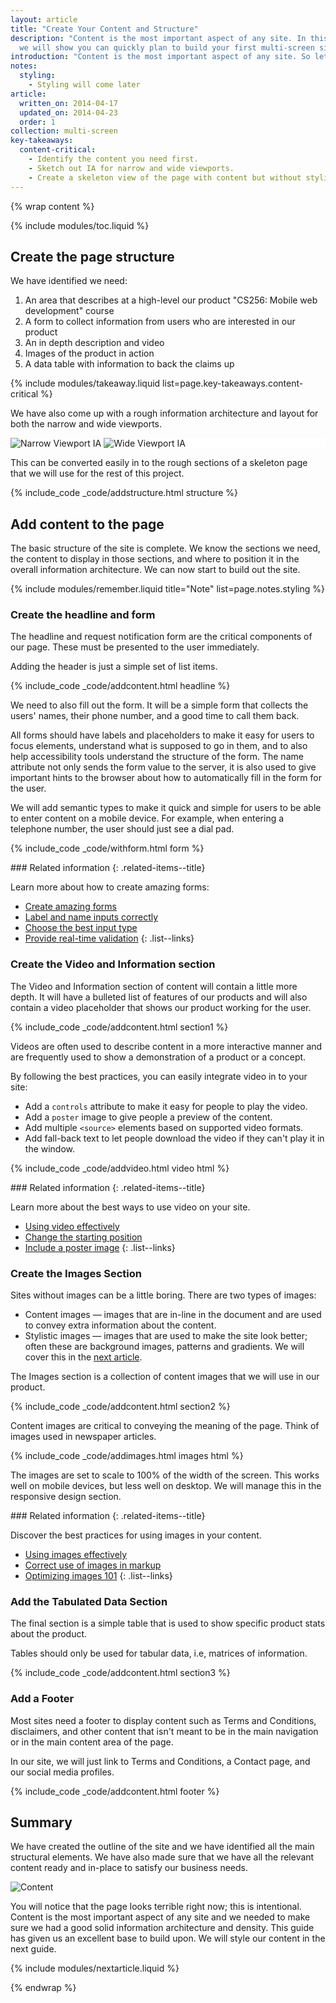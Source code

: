 ```yaml
---
layout: article
title: "Create Your Content and Structure"
description: "Content is the most important aspect of any site. In this guide, 
  we will show you can quickly plan to build your first multi-screen site."
introduction: "Content is the most important aspect of any site. So let’s design for the content and not let the design dictate the content. In this guide, we identify the content we need first, create a page structure based on this content, and then present the page in a simple linear layout that works well on narrow and wide viewports."
notes:
  styling: 
    - Styling will come later
article:
  written_on: 2014-04-17
  updated_on: 2014-04-23
  order: 1
collection: multi-screen
key-takeaways:
  content-critical:
    - Identify the content you need first.
    - Sketch out IA for narrow and wide viewports.
    - Create a skeleton view of the page with content but without styling.
---
```


{% wrap content %}

{% include modules/toc.liquid %}

## Create the page structure

We have identified we need:

1.  An area that describes at a high-level our product "CS256: Mobile web development" course
2.  A form to collect information from users who are interested in our product
3.  An in depth description and video
4.  Images of the product in action
5.  A data table with information to back the claims up

{% include modules/takeaway.liquid list=page.key-takeaways.content-critical %}

We have also come up with a rough information architecture and layout for both
the narrow and wide viewports.

<div class="demo clear" style="background-color: white;">
  <img class="g-wide--1 g-medium--half" src="images/narrowviewport.png" alt="Narrow Viewport IA">
  <img  class="g-wide--2 g-wide--last g-medium--half g--last" src="images/wideviewport.png" alt="Wide Viewport IA">
</div>

This can be converted easily in to the rough sections of a skeleton page that 
we will use for the rest of this project.

{% include_code _code/addstructure.html structure %}

## Add content to the page

The basic structure of the site is complete. We know the sections we need, the
content to display in those sections, and where to position it in the overall
information architecture. We can now start to build out the site.

{% include modules/remember.liquid title="Note" list=page.notes.styling %}

### Create the headline and form

The headline and request notification form are the critical components of
our page. These must be presented to the user immediately.

Adding the header is just a simple set of list items.

{% include_code _code/addcontent.html headline %}

We need to also fill out the form.
It will be a simple form that collects the users' names,
their phone number, and a good time to call them back.

All forms should have labels and placeholders to make it easy for users to
focus elements, understand what is supposed to go in them, and to also help
accessibility tools understand the structure of the form.  The name attribute
not only sends the form value to the server, it is also used to give important
hints to the browser about how to automatically fill in the form for the user.

We will add semantic types to make it quick and simple for users to be able to
enter content on a mobile device.  For example, when entering a telephone
number, the user should just see a dial pad.

{% include_code _code/withform.html form %}

<div class="related-items">
<div class="related-items">
<div class="container">
<div markdown='1' class="g-wide--push-1 g-medium--push-1">
### Related information
{: .related-items--title}

Learn more about how to create amazing forms:

*  [Create amazing forms]({{site.baseurl}}/documentation/user-input/form-input/)
*  [Label and name inputs correctly]({{site.baseurl}}/documentation/user-input/form-input/#label-and-name-inputs-properly)
*  [Choose the best input type]({{site.baseurl}}/documentation/user-input/form-input/#choose-the-best-input-type)
*  [Provide real-time validation]({{site.baseurl}}/documentation/user-input/form-input/#provide-real-time-validation)
{: .list--links}
</div>
</div>
</div>
</div>

### Create the Video and Information section

The Video and Information section of content will contain a little more depth.
It will have a bulleted list of features of our products and will also contain
a video placeholder that shows our product working for the user.

{% include_code _code/addcontent.html section1 %}

Videos are often used to describe content in a more interactive manner and are
frequently used to show a demonstration of a product or a concept.  

By following the best practices, you can easily integrate video in to your site:

*  Add a `controls` attribute to make it easy for people to play the video.
*  Add a `poster` image to give people a preview of the content.
*  Add multiple `<source>` elements based on supported video formats.
*  Add fall-back text to let people download the video if they can't play it in the window.

{% include_code _code/addvideo.html video html %}

<div class="related-items">
<div class="related-items">
<div class="container">
<div markdown='1' class="g-wide--push-1 g-medium--push-1">
### Related information
{: .related-items--title}

Learn more about the best ways to use video on your site.

*  [Using video effectively]({{site.baseurl}}/documentation/introduction-to-media/video/)
*  [Change the starting position]({{site.baseurl}}/documentation/introduction-to-media/video/)
*  [Include a poster image]({{site.baseurl}}/documentation/introduction-to-media/video/)
{: .list--links}
</div>
</div>
</div>
</div>

### Create the Images Section

Sites without images can be a little boring. There are two types of images:

*  Content images &mdash; images that are in-line in the document and are used 
   to convey extra information about the content.
*  Stylistic images &mdash; images that are used to make the site look 
   better; often these are background images, patterns and gradients.  We will
   cover this in the [next article]({{site.baseurl}}{{page.article.next.url}}).

The Images section is a collection of content images that we will use in our product.

{% include_code _code/addcontent.html section2 %}

Content images are critical to conveying the meaning of the
page. Think of images used in newspaper articles.

{% include_code _code/addimages.html images html %}

The images are set to scale to 100% of the width of the screen.
This works well on  mobile devices, but less well on desktop.  We will manage
this in the responsive design section.

<div class="related-items">
<div class="related-items">
<div class="container">
<div markdown='1' class="g-wide--push-1 g-medium--push-1">
### Related information
{: .related-items--title}

Discover the best practices for using images in your content.

*  [Using images effectively]({{site.baseurl}}/documentation/introduction-to-media/images/)
*  [Correct use of images in markup]({site.baseurl}}/documentation/introduction-to-media/images/#images-in-markup)
*  [Optimizing images 101]({{site.baseurl}}/documentation/optimizing-performance/optimizing-content-efficiency/#image-compression-101)
{: .list--links}

</div>
</div>
</div>
</div>

### Add the Tabulated Data Section

The final section is a simple table that is used to show specific product stats
about the product.

Tables should only be used for tabular data, i.e, matrices of information.

{% include_code _code/addcontent.html section3 %}

### Add a Footer

Most sites need a footer to display content such as Terms and Conditions,
disclaimers, and other content that isn't meant to be in the main navigation
or in the main content area of the page.

In our site, we will just link to Terms and Conditions, a Contact page, and 
our social media profiles.

{% include_code _code/addcontent.html footer %}

## Summary

We have created the outline of the site and we have identified all the main 
structural elements.  We have also made sure that we have all the relevant 
content ready and in-place to satisfy our business needs.  

<div class="clear">
  <img class="g-wide--2 g-medium--half" src="images/content.png" alt="Content" style="max-width: 100%;">
  <img  class="g-wide--2 g-wide--last g-medium--half g--last" src="images/narrowsite.png" alt="" style="max-width: 100%;">
</div>

You will notice that the page looks terrible right now; this is intentional.
Content is the most important aspect of any site and we needed to make sure we
had a good solid information architecture and density.
This guide has given us an excellent base to build upon.
We will style our content in the next guide.

{% include modules/nextarticle.liquid %}

{% endwrap %}
